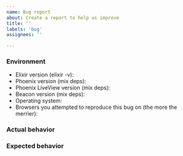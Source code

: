 ```yaml
---
name: Bug report
about: Create a report to help us improve
title: ''
labels: 'bug'
assignees: ''

---
```


### Environment

* Elixir version (elixir -v):
* Phoenix version (mix deps):
* Phoenix LiveView version (mix deps):
* Beacon version (mix deps):
* Operating system:
* Browsers you attempted to reproduce this bug on (the more the merrier):

### Actual behavior

<!--
Describe the actual behaviour. If you are seeing an error, include the full message and stacktrace.
-->

### Expected behavior